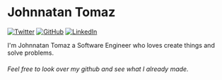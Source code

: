 # Johnnatan Tomaz

[![Twitter](https://img.shields.io/badge/-Twitter%20Profile-1ca0f1?&logoColor=white&logo=Twitter&style=flat-square&link=https://twitter.com/JohnnatanTomaz)](https://twitter.com/Johnnatantomaz1)
[![GitHub](https://img.shields.io/badge/-GitHub%20Profile-black?logo=GitHub&style=flat-square&link=https://github.com/JohnnatanTomaz?tab=repositories)](https://github.com/JohnnatanTomaz)
[![LinkedIn](https://img.shields.io/badge/-LinkedIn%20Profile-blue?logo=LinkedIn&style=flat-square&link=https://www.linkedin.com/in/JohnnatanTomaz)](www.linkedin.com/in/JohnnatanTomaz)

I'm Johnnatan Tomaz a Software Engineer who loves create things and solve problems.
###### Feel free to look over my github and see what I already made.

